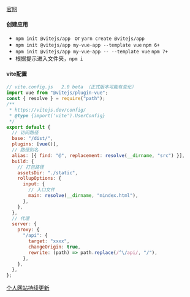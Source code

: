 [官网](https://vitejs.dev/)

#### 创建应用

- `npm init @vitejs/app `   or   `yarn create @vitejs/app`
- `npm init @vitejs/app my-vue-app --template vue`   `npm 6+`
- `npm init @vitejs/app my-vue-app -- --template vue`  `npm 7+`
- 根据提示进入文件夹，`npm i`

#### vite配置

```javascript
// vite.config.js   2.0 beta （正式版本可能有变化）
import vue from "@vitejs/plugin-vue";
const { resolve } = require("path");
/**
 * https://vitejs.dev/config/
 * @type {import('vite').UserConfig}
 */
export default {
  // 访问路径
  base: "/dist/",
  plugins: [vue()],
  // 路径别名
  alias: [{ find: "@", replacement: resolve(__dirname, "src") }],
  build: {
    // 打包路径
    assetsDir: "./static",
    rollupOptions: {
      input: {
        // 入口文件
        main: resolve(__dirname, "mindex.html"),
      },
    },
  },
  // 代理
  server: {
    proxy: {
      "/api": {
        target: "xxxx",
        changeOrigin: true,
        rewrite: (path) => path.replace(/^\/api/, "/"),
      },
    },
  },
};

```

[个人网站持续更新](http://remons.gitee.io/)